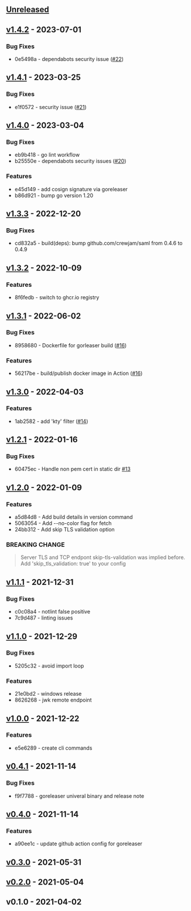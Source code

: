 <a name="unreleased"></a>
## [Unreleased]


<a name="v1.4.2"></a>
## [v1.4.2] - 2023-07-01
### Bug Fixes
- 0e5498a - dependabots security issue  ([#22](https://github.com/vdbulcke/cert-monitor/issues/22))


<a name="v1.4.1"></a>
## [v1.4.1] - 2023-03-25
### Bug Fixes
- e1f0572 - security issue ([#21](https://github.com/vdbulcke/cert-monitor/issues/21))


<a name="v1.4.0"></a>
## [v1.4.0] - 2023-03-04
### Bug Fixes
- eb9b418 - go lint workflow
- b25550e - dependabots security issues ([#20](https://github.com/vdbulcke/cert-monitor/issues/20))

### Features
- e45d149 - add cosign signature via goreleaser
- b86d921 - bump go version 1.20


<a name="v1.3.3"></a>
## [v1.3.3] - 2022-12-20
### Bug Fixes
- cd832a5 - build(deps): bump github.com/crewjam/saml from 0.4.6 to 0.4.9


<a name="v1.3.2"></a>
## [v1.3.2] - 2022-10-09
### Features
- 8f6fedb - switch to ghcr.io registry


<a name="v1.3.1"></a>
## [v1.3.1] - 2022-06-02
### Bug Fixes
- 8958680 - Dockerfile for gorleaser build ([#16](https://github.com/vdbulcke/cert-monitor/issues/16))

### Features
- 56217be - build/publish docker image in Action ([#16](https://github.com/vdbulcke/cert-monitor/issues/16))


<a name="v1.3.0"></a>
## [v1.3.0] - 2022-04-03
### Features
- 1ab2582 - add 'kty' filter ([#14](https://github.com/vdbulcke/cert-monitor/issues/14))


<a name="v1.2.1"></a>
## [v1.2.1] - 2022-01-16
### Bug Fixes
- 60475ec - Handle non pem cert in static dir [#13](https://github.com/vdbulcke/cert-monitor/issues/13)


<a name="v1.2.0"></a>
## [v1.2.0] - 2022-01-09
### Features
- a5d84d8 - Add build details in version command
- 5063054 - Add --no-color flag for fetch
- 24bb312 - Add skip TLS validation option

### BREAKING CHANGE


> Server TLS and TCP endpont skip-tls-validation
was implied before.
Add 'skip_tls_validation: true' to your config



<a name="v1.1.1"></a>
## [v1.1.1] - 2021-12-31
### Bug Fixes
- c0c08a4 - notlint false positive
- 7c9d487 - linting issues


<a name="v1.1.0"></a>
## [v1.1.0] - 2021-12-29
### Bug Fixes
- 5205c32 - avoid import loop

### Features
- 21e0bd2 - windows release
- 8626268 - jwk remote endpoint


<a name="v1.0.0"></a>
## [v1.0.0] - 2021-12-22
### Features
- e5e6289 - create cli commands


<a name="v0.4.1"></a>
## [v0.4.1] - 2021-11-14
### Bug Fixes
- f9f7788 - goreleaser univeral binary and release note


<a name="v0.4.0"></a>
## [v0.4.0] - 2021-11-14
### Features
- a90ee1c - update github action config for goreleaser


<a name="v0.3.0"></a>
## [v0.3.0] - 2021-05-31

<a name="v0.2.0"></a>
## [v0.2.0] - 2021-05-04

<a name="v0.1.0"></a>
## v0.1.0 - 2021-04-02

[Unreleased]: https://github.com/vdbulcke/cert-monitor/compare/v1.4.2...HEAD
[v1.4.2]: https://github.com/vdbulcke/cert-monitor/compare/v1.4.1...v1.4.2
[v1.4.1]: https://github.com/vdbulcke/cert-monitor/compare/v1.4.0...v1.4.1
[v1.4.0]: https://github.com/vdbulcke/cert-monitor/compare/v1.3.3...v1.4.0
[v1.3.3]: https://github.com/vdbulcke/cert-monitor/compare/v1.3.2...v1.3.3
[v1.3.2]: https://github.com/vdbulcke/cert-monitor/compare/v1.3.1...v1.3.2
[v1.3.1]: https://github.com/vdbulcke/cert-monitor/compare/v1.3.0...v1.3.1
[v1.3.0]: https://github.com/vdbulcke/cert-monitor/compare/v1.2.1...v1.3.0
[v1.2.1]: https://github.com/vdbulcke/cert-monitor/compare/v1.2.0...v1.2.1
[v1.2.0]: https://github.com/vdbulcke/cert-monitor/compare/v1.1.1...v1.2.0
[v1.1.1]: https://github.com/vdbulcke/cert-monitor/compare/v1.1.0...v1.1.1
[v1.1.0]: https://github.com/vdbulcke/cert-monitor/compare/v1.0.0...v1.1.0
[v1.0.0]: https://github.com/vdbulcke/cert-monitor/compare/v0.4.1...v1.0.0
[v0.4.1]: https://github.com/vdbulcke/cert-monitor/compare/v0.4.0...v0.4.1
[v0.4.0]: https://github.com/vdbulcke/cert-monitor/compare/v0.3.0...v0.4.0
[v0.3.0]: https://github.com/vdbulcke/cert-monitor/compare/v0.2.0...v0.3.0
[v0.2.0]: https://github.com/vdbulcke/cert-monitor/compare/v0.1.0...v0.2.0
